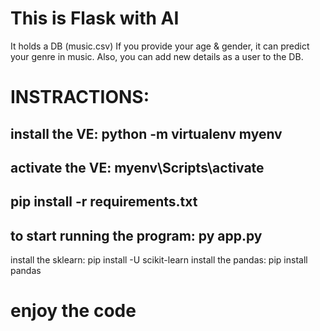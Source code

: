 # This is Flask with AI

It holds a DB (music.csv)
If you provide your age & gender, it can predict your genre in music.
Also, you can add new details as a user to the DB.

# INSTRACTIONS:
## install the VE:  python -m virtualenv myenv
## activate the VE: myenv\Scripts\activate

## pip install -r requirements.txt

## to start running the program: py app.py

install the sklearn: pip install -U scikit-learn
install the pandas: pip install pandas

# enjoy the code
